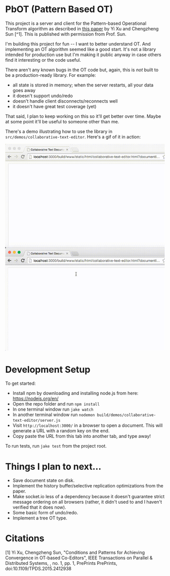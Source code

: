 # PbOT (Pattern Based OT)

This project is a server and client for the Pattern-based Operational Transform
algorithm as described in [this paper](http://www.computer.org/csdl/trans/td/preprint/07060680-abs.html)
by Yi Xu and Chengzheng Sun [^1]. This is published with permission from Prof. Sun.

I'm building this project for fun -- I want to better understand OT. And
implementing an OT algorithm seemed like a good start. It's not a library
intended for production use but I'm making it public anyway in case others
find it interesting or the code useful.

There aren't any known bugs in the OT code but, again, this is *not* built
to be a production-ready library. For example:

- all state is stored in memory; when the server restarts, all your data goes away
- it doesn't support undo/redo
- doesn't handle client disconnects/reconnects well
- it doesn't have great test coverage (yet)

That said, I plan to keep working on this so it'll get better over time. Maybe at
some point it'll be useful to someone other than me.

There's a demo illustrating how to use the library in
`src/demos/collaborative-text-editor`. Here's a gif of it in action:


![Gif of two documents](https://github.com/ryankaplan/pattern-based-ot/blob/master/src/static/images/demo.gif?raw=true)

# Development Setup

To get started:

- Install npm by downloading and installing node.js from here: https://nodejs.org/en/
- Open the repo folder and run `npm install`
- In one terminal window run `jake watch`
- In another terminal window run `nodemon build/demos/collaborative-text-editor/server.js`
- Visit `http://localhost:3000/` in a browser to open a document. This will generate a URL with a random key on the end.
- Copy paste the URL from this tab into another tab, and type away!

To run tests, run `jake test` from the project root.

# Things I plan to next...

- Save document state on disk.
- Implement the history buffer/selective replication optimizations from the paper.
- Make socket.io less of a dependency because it doesn't guarantee strict message
  ordering on all browsers (rather, it didn't used to and I haven't verified that it
  does now).
- Some basic form of undo/redo.
- Implement a tree OT type.

# Citations

[1] Yi Xu, Chengzheng Sun, "Conditions and Patterns for Achieving Convergence in OT-based Co-Editors", IEEE
Transactions on Parallel & Distributed Systems, , no. 1, pp. 1, PrePrints PrePrints, doi:10.1109/TPDS.2015.2412938
